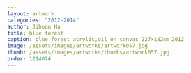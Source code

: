 ```yaml
---
layout: artwork 
categories: "2012-2014" 
author: Jihoon Ha 
title: blue forest 
caption: blue forest_acrylic,oil on canvas_227×182㎝_2012 
image: /assets/images/artworks/artwork057.jpg 
thumb: /assets/images/artworks/thumbs/artwork057.jpg 
order: 1214024 
---
```

